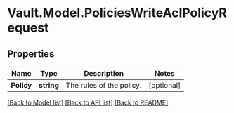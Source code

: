 # Vault.Model.PoliciesWriteAclPolicyRequest

## Properties

Name | Type | Description | Notes
------------ | ------------- | ------------- | -------------
**Policy** | **string** | The rules of the policy. | [optional] 

[[Back to Model list]](../README.md#documentation-for-models) [[Back to API list]](../README.md#documentation-for-api-endpoints) [[Back to README]](../README.md)

